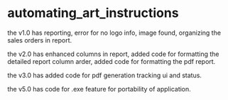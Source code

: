 # automating_art_instructions

the v1.0 has reporting, error for no logo info, image found, organizing the sales orders in report.

the v2.0 has enhanced columns in report, added code for formatting the detailed report column arder, added code for formatting the pdf report.

the v3.0 has added code for pdf generation tracking ui and status.

the v5.0 has code for .exe feature for portability of application.